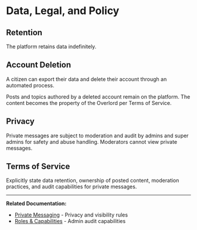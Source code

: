 # Data, Legal, and Policy

## Retention

The platform retains data indefinitely.

## Account Deletion

A citizen can export their data and delete their account through an automated process.

Posts and topics authored by a deleted account remain on the platform. The content becomes the property of the Overlord per Terms of Service.

## Privacy

Private messages are subject to moderation and audit by admins and super admins for safety and abuse handling. Moderators cannot view private messages.

## Terms of Service

Explicitly state data retention, ownership of posted content, moderation practices, and audit capabilities for private messages.

---

**Related Documentation:**
- [Private Messaging](./08-private-messaging.md) - Privacy and visibility rules
- [Roles & Capabilities](./02-roles-capabilities.md) - Admin audit capabilities
